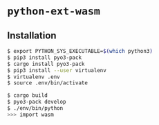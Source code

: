 # `python-ext-wasm`

## Installation

```sh
$ export PYTHON_SYS_EXECUTABLE=$(which python3)
$ pip3 install pyo3-pack
$ cargo install pyo3-pack
$ pip3 install --user virtualenv
$ virtualenv .env
$ source .env/bin/activate

$ cargo build
$ pyo3-pack develop
$ ./env/bin/python
>>> import wasm
```

